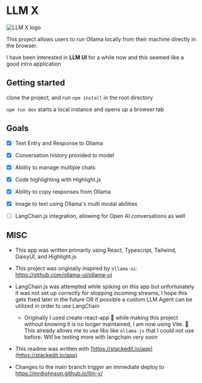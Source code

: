 # LLM X

  ![LLM X logo](https://raw.githubusercontent.com/mrdjohnson/llm-X/main/public/LLMX.png)

This project allows users to run Ollama locally from their machine directly in the browser.

I have been interested in **LLM UI** for a while now and this seemed like a good intro application

  

## Getting started

  

clone the project, and run `npm install` in the root directory

  
`npm run dev` starts a local instance and opens up a browser tab

  

## Goals

  

- [x] Text Entry and Response to Ollama

- [x] Conversation history provided to model

- [x] Ability to manage multiple chats

- [x] Code highlighting with Highlight.js

- [x] Ability to copy responses from Ollama

- [x] Image to text using Ollama's multi modal abilities

- [ ] LangChain.js integration, allowing for Open AI conversations as well

  

## MISC

  

- This app was written primarily using React, Typescript, Tailwind, DaisyUI, and Highlight.js

- This project was originally inspired by `ollama-ui`: https://github.com/ollama-ui/ollama-ui


- LangChain.js was attempted while spiking on this app but unfortunately it was not set up correctly for stopping incoming streams, I hope this gets fixed later in the future OR if possible a custom LLM Agent can be utilized in order to use LangChain

  - Originally I used create-react-app 👴 while making this project without knowing it is no longer maintained, I am now using Vite. 🤞 This already allows me to use libs like `ollama-js` that I could not use before. Will be testing more with langchain very soon

- This readme was written with [https://stackedit.io/app](https://stackedit.io/app)

- Changes to the main branch trigger an immediate deploy to https://mrdjohnson.github.io/llm-x/